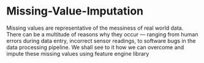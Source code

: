 # Missing-Value-Imputation
Missing values are representative of the messiness of real world data. There can be a multitude of reasons why they occur — ranging from human errors during data entry, incorrect sensor readings, to software bugs in the data processing pipeline. We shall see to it how we can overcome and impute these missing values using feature engine library
